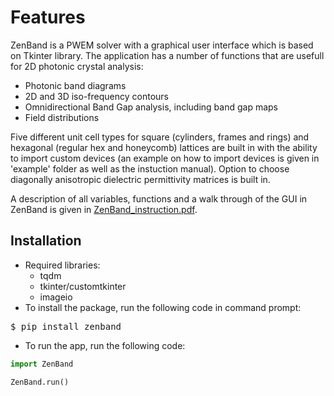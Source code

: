 # Features
ZenBand is a PWEM solver with a graphical user interface which is based on Tkinter library. The application has a number of functions that are usefull for 2D photonic crystal analysis:
- Photonic band diagrams
- 2D and 3D iso-frequency contours
- Omnidirectional Band Gap analysis, including band gap maps
- Field distributions

Five different unit cell types for square (cylinders, frames and rings) and hexagonal (regular hex and honeycomb) lattices are built in with the ability to import custom devices (an example on how to import devices is given in 'example' folder as well as the instuction manual). Option to choose diagonally anisotropic dielectric permittivity matrices is built in.

A description of all variables, functions and a walk through of the GUI in ZenBand is given in [ZenBand_instruction.pdf](https://github.com/user-attachments/files/21835383/ZenBand_instruction.pdf).

## Installation
- Required libraries:
  - tqdm
  - tkinter/customtkinter
  - imageio
- To install the package, run the following code in command prompt:

<pre>$ pip install zenband</pre>

- To run the app, run the following code:
 
```python
import ZenBand

ZenBand.run()
``` 
